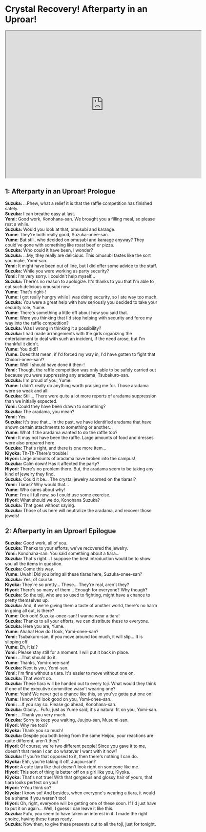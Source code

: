 
Crystal Recovery! Afterparty in an Uproar!
==========================================
<div class="videoWrapper"><iframe width="640" height="480" loading="lazy" src="https://www.youtube.com/embed/LHITNyK2J3c?t=1383"></iframe></div>  

## 1: Afterparty in an Uproar! Prologue
**Suzuka:** ...Phew, what a relief it is that the raffle competition has finished safely.  
**Suzuka:** I can breathe easy at last.  
**Yomi:** Good work, Konohana-san. We brought you a filling meal, so please rest a while.  
**Suzuka:** Would you look at that, omusubi and karaage.  
**Yume:** They're both really good, Suzuka-onee-san.  
**Yume:** But still, who decided on omusubi and karaage anyway? They could've gone with something like roast beef or pizza.  
**Suzuka:** Who could it have been, I wonder?  
**Suzuka:** ...My, they really are delicious. This omusubi tastes like the sort you make, Yomi-san.  
**Yomi:** It might have been out of line, but I did offer some advice to the staff.  
**Suzuka:** While you were working as party security?  
**Yomi:** I'm very sorry. I couldn't help myself...  
**Suzuka:** There's no reason to apologize. It's thanks to you that I'm able to eat such delicious omusubi now.  
**Yume:** That's right-!  
**Yume:** I got really hungry while I was doing security, so I ate way too much.  
**Suzuka:** You were a great help with how seriously you decided to take your security role, Yume.  
**Yume:** There's something a little off about how you said that.  
**Yume:** Were you thinking that I'd stop helping with security and force my way into the raffle competition?  
**Suzuka:** Was I wrong in thinking it a possibility?  
**Suzuka:** I had made arrangements with the girls organizing the entertainment to deal with such an incident, if the need arose, but I'm thankful it didn't.  
**Yume:** You did!?  
**Yume:** Does that mean, if I'd forced my way in, I'd have gotten to fight that Chidori-onee-san!?  
**Yume:** Well I should have done it then-!  
**Yomi:** Though, the raffle competition was only able to be safely carried out because you were suppressing any aradama, Tsubakuro-san.  
**Suzuka:** I'm proud of you, Yume.  
**Yume:** I didn't really do anything worth praising me for. Those aradama were so weak and all.  
**Suzuka:** Still... There were quite a lot more reports of aradama suppression than we initially expected.  
**Yomi:** Could they have been drawn to something?  
**Suzuka:** The aradama, you mean?  
**Yomi:** Yes.  
**Suzuka:** It's true that... In the past, we have identified aradama that have shown certain attachments to something or another...  
**Yume:** What if the aradama wanted to do the raffle too?  
**Yomi:** It may not have been the raffle. Large amounts of food and dresses were also prepared here.  
**Suzuka:** That's right, and there is one more item...  
**Kiyoka:** Th-Th-There's trouble!  
**Hiyori:** Large amounts of aradama have broken into the campus!  
**Suzuka:** Calm down! Has it affected the party?  
**Hiyori:** There's no problem there. But, the aradama seem to be taking any kind of jewelry they find.  
**Suzuka:** Could it be... The crystal jewelry adorned on the tiaras!?  
**Yomi:** Tiaras? Why would that...  
**Yume:** Who cares about why!  
**Yume:** I'm all full now, so I could use some exercise.  
**Hiyori:** What should we do, Konohana Suzuka?  
**Suzuka:** That goes without saying.  
**Suzuka:** Those of us here will neutralize the aradama, and recover those jewels!  

## 2: Afterparty in an Uproar! Epilogue
**Suzuka:** Good work, all of you.  
**Suzuka:** Thanks to your efforts, we've recovered the jewelry.  
**Yomi:** Konohana-san. You said something about a tiara...  
**Suzuka:** That's right... I suppose the best introduction would be to show you all the items in question.  
**Suzuka:** Come this way.  
**Yume:** Uwah! Did you bring all these tiaras here, Suzuka-onee-san?  
**Suzuka:** Yes, of course.  
**Kiyoka:** They're so pretty... These... They're real, aren't they?  
**Hiyori:** There's so many of them... Enough for everyone? Why though?  
**Suzuka:** So the toji, who are so used to fighting, might have a chance to pretty themselves up.  
**Suzuka:** And, if we're giving them a taste of another world, there's no harm in going all out, is there?  
**Yume:** Ooh ooh! Suzuka-onee-san! I wanna wear a tiara!  
**Suzuka:** Thanks to all your efforts, we can distribute these to everyone.  
**Suzuka:** Here you are, Yume.  
**Yume:** Ahaha! How do I look, Yomi-onee-san?  
**Yomi:** Tsubakuro-san, if you move around too much, it will slip... It is slipping off.  
**Yume:** Eh, it is!?  
**Yomi:** Please stay still for a moment. I will put it back in place.  
**Yomi:** ...That should do it.  
**Yume:** Thanks, Yomi-onee-san!  
**Suzuka:** Next is you, Yomi-san.  
**Yomi:** I'm fine without a tiara. It's easier to move without one on.  
**Suzuka:** That won't do.  
**Suzuka:** These tiara will be handed out to every toji. What would they think if one of the executive committee wasn't wearing one?  
**Yume:** Yeah! We never get a chance like this, so you've gotta put one on!  
**Yume:** I know it'd look good on you, Yomi-onee-san.  
**Yomi:** ...If you say so. Please go ahead, Konohana-san.  
**Suzuka:** Gladly... Fufu, just as Yume said, it's a natural fit on you, Yomi-san.  
**Yomi:** ...Thank you very much.  
**Suzuka:** Sorry to keep you waiting, Juujou-san, Musumi-san.  
**Hiyori:** Why me too!?  
**Kiyoka:** Thank you so much!  
**Suzuka:** Despite you both being from the same Heijou, your reactions are quite different, aren't they?  
**Hiyori:** Of course; we're two different people! Since you gave it to me, doesn't that mean I can do whatever I want with it now?  
**Suzuka:** If you're that opposed to it, then there's nothing I can do.  
**Kiyoka:** Ehh, you're taking it off, Juujou-san?  
**Hiyori:** A cute tiara like that doesn't look right on someone like me.  
**Hiyori:** This sort of thing is better off on a girl like you, Kiyoka.  
**Kiyoka:** That's not true! With that gorgeous and glossy hair of yours, that tiara looks perfect on you!  
**Hiyori:** Y-You think so?  
**Kiyoka:** I know so! And besides, when everyone's wearing a tiara, it would be a shame if you weren't too!  
**Hiyori:** Oh, right, everyone will be getting one of these soon. If I'd just have to put it on again... Well, I guess I can leave it like this.  
**Suzuka:** Fufu, you seem to have taken an interest in it. I made the right choice, having these tiaras ready.  
**Suzuka:** Now then, to give these presents out to all the toji, just for tonight.  
